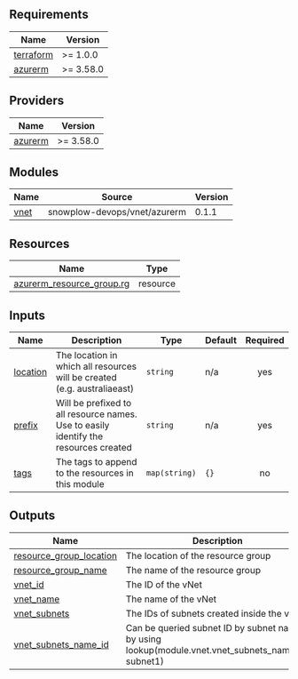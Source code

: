 ## Requirements

| Name | Version |
|------|---------|
| <a name="requirement_terraform"></a> [terraform](#requirement\_terraform) | >= 1.0.0 |
| <a name="requirement_azurerm"></a> [azurerm](#requirement\_azurerm) | >= 3.58.0 |

## Providers

| Name | Version |
|------|---------|
| <a name="provider_azurerm"></a> [azurerm](#provider\_azurerm) | >= 3.58.0 |

## Modules

| Name | Source | Version |
|------|--------|---------|
| <a name="module_vnet"></a> [vnet](#module\_vnet) | snowplow-devops/vnet/azurerm | 0.1.1 |

## Resources

| Name | Type |
|------|------|
| [azurerm_resource_group.rg](https://registry.terraform.io/providers/hashicorp/azurerm/latest/docs/resources/resource_group) | resource |

## Inputs

| Name | Description | Type | Default | Required |
|------|-------------|------|---------|:--------:|
| <a name="input_location"></a> [location](#input\_location) | The location in which all resources will be created (e.g. australiaeast) | `string` | n/a | yes |
| <a name="input_prefix"></a> [prefix](#input\_prefix) | Will be prefixed to all resource names. Use to easily identify the resources created | `string` | n/a | yes |
| <a name="input_tags"></a> [tags](#input\_tags) | The tags to append to the resources in this module | `map(string)` | `{}` | no |

## Outputs

| Name | Description |
|------|-------------|
| <a name="output_resource_group_location"></a> [resource\_group\_location](#output\_resource\_group\_location) | The location of the resource group |
| <a name="output_resource_group_name"></a> [resource\_group\_name](#output\_resource\_group\_name) | The name of the resource group |
| <a name="output_vnet_id"></a> [vnet\_id](#output\_vnet\_id) | The ID of the vNet |
| <a name="output_vnet_name"></a> [vnet\_name](#output\_vnet\_name) | The name of the vNet |
| <a name="output_vnet_subnets"></a> [vnet\_subnets](#output\_vnet\_subnets) | The IDs of subnets created inside the vNet |
| <a name="output_vnet_subnets_name_id"></a> [vnet\_subnets\_name\_id](#output\_vnet\_subnets\_name\_id) | Can be queried subnet ID by subnet name by using lookup(module.vnet.vnet\_subnets\_name\_id, subnet1) |
